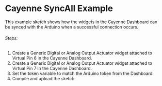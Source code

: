 # Cayenne SyncAll Example

This example sketch shows how the widgets in the Cayenne Dashboard can be synced with the Arduino when a
successful connection occurs.

###### Steps:
1. Create a Generic Digital or Analog Output Actuator widget attached to Virtual Pin 6 in the Cayenne Dashboard.
2. Create a Generic Digital or Analog Output Actuator widget attached to Virtual Pin 7 in the Cayenne Dashboard.
3. Set the token variable to match the Arduino token from the Dashboard.
4. Compile and upload the sketch.